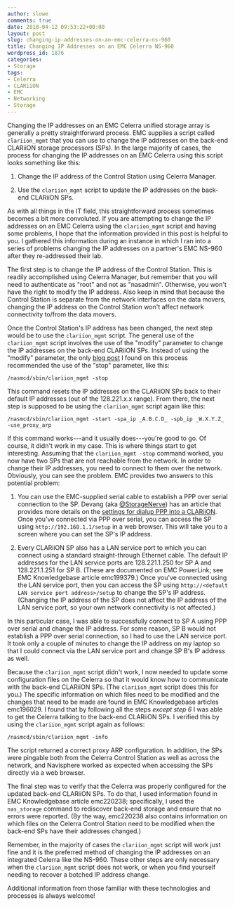 ```yaml
---
author: slowe
comments: true
date: 2010-04-12 09:53:22+00:00
layout: post
slug: changing-ip-addresses-on-an-emc-celerra-ns-960
title: Changing IP Addresses on an EMC Celerra NS-960
wordpress_id: 1876
categories:
- Storage
tags:
- Celerra
- CLARiiON
- EMC
- Networking
- Storage
---
```


Changing the IP addresses on an EMC Celerra unified storage array is generally a pretty straightforward process. EMC supplies a script called `clariion_mgmt` that you can use to change the IP addresses on the back-end CLARiiON storage processors (SPs). In the large majority of cases, the process for changing the IP addresses on an EMC Celerra using this script looks something like this:

1. Change the IP address of the Control Station using Celerra Manager.

2. Use the `clariion_mgmt` script to update the IP addresses on the back-end CLARiiON SPs.

As with all things in the IT field, this straightforward process sometimes becomes a bit more convoluted. If you are attempting to change the IP addresses on an EMC Celerra using the `clariion_mgmt` script and having some problems, I hope that the information provided in this post is helpful to you. I gathered this information during an instance in which I ran into a series of problems changing the IP addresses on a partner's EMC NS-960 after they re-addressed their lab.

The first step is to change the IP address of the Control Station. This is readily accomplished using Celerra Manager, but remember that you will need to authenticate as "root" and not as "nasadmin". Otherwise, you won't have the right to modify the IP address. Also keep in mind that because the Control Station is separate from the network interfaces on the data movers, changing the IP address on the Control Station won't affect network connectivity to/from the data movers.

Once the Control Station's IP address has been changed, the next step would be to use the `clariion_mgmt` script. The general use of the `clariion_mgmt` script involves the use of the "modify" parameter to change the IP addresses on the back-end CLARiiON SPs. Instead of using the "modify" parameter, the only [blog post](http://whughgriffin.wordpress.com/2009/07/15/how-to-modify-the-sp-ip-addresses-for-an-emc-celerra-ns-proxy-arp-implementation/) I found on this process recommended the use of the "stop" parameter, like this:

	/nasmcd/sbin/clariion_mgmt -stop

This command resets the IP addresses on the CLARiiON SPs back to their default IP addresses (out of the 128.221.x.x range). From there, the next step is supposed to be using the `clariion_mgmt` script again like this:

	/nasmcd/sbin/clariion_mgmt -start -spa_ip _A.B.C.D_ -spb_ip _W.X.Y.Z_ -use_proxy_arp

If this command works---and it usually does---you're good to go. Of course, it didn't work in my case. This is where things start to get interesting. Assuming that the `clariion_mgmt -stop` command worked, you now have two SPs that are not reachable from the network. In order to change their IP addresses, you need to connect to them over the network. Obviously, you can see the problem. EMC provides two answers to this potential problem:

1. You can use the EMC-supplied serial cable to establish a PPP over serial connection to the SP. Devang (aka [@StorageNerve](http://twitter.com/storagenerve)) has an article that provides more details on the [settings for dialup PPP into a CLARiiON](http://storagenerve.com/2008/08/15/clariion-cx-cx3-cx4-settings-for-dailup-ppp-into-the-clariion-machines/). Once you've connected via PPP over serial, you can access the SP using `http://192.168.1.1/setup` in a web browser. This will take you to a screen where you can set the SP's IP address.

2. Every CLARiiON SP also has a LAN service port to which you can connect using a standard straight-through Ethernet cable. The default IP addresses for the LAN service ports are 128.221.1.250 for SP A and 128.221.1.251 for SP B. (These are documented on EMC PowerLink; see EMC Knowledgebase article emc199379.) Once you've connected using the LAN service port, then you can access the SP using `http://<default LAN service port address>/setup` to change the SP's IP address. (Changing the IP address of the SP does not affect the IP address of the LAN service port, so your own network connectivity is not affected.)

In this particular case, I was able to successfully connect to SP A using PPP over serial and change the IP address. For some reason, SP B would not establish a PPP over serial connection, so I had to use the LAN service port. It took only a couple of minutes to change the IP address on my laptop so that I could connect via the LAN service port and change SP B's IP address as well.

Because the `clariion_mgmt` script didn't work, I now needed to update some configuration files on the Celerra so that it would know how to communicate with the back-end CLARiiON SPs. (The `clariion_mgmt` script does this for you.) The specific information on which files need to be modified and the changes that need to be made are found in EMC Knowledgebase articles emc196029. I found that by following all the steps _except step 6_ I was able to get the Celerra talking to the back-end CLARiiON SPs. I verified this by using the `clariion_mgmt` script again as follows:

	/nasmcd/sbin/clariion_mgmt -info

The script returned a correct proxy ARP configuration. In addition, the SPs were pingable both from the Celerra Control Station as well as across the network, and Navisphere worked as expected when accessing the SPs directly via a web browser.

The final step was to verify that the Celerra was properly configured for the updated back-end CLARiiON SPs. To do that, I used information found in EMC Knowledgebase article emc220238; specifically, I used the `nas_storage` command to rediscover back-end storage and ensure that no errors were reported. (By the way, emc220238 also contains information on which files on the Celerra Control Station need to be modified when the back-end SPs have their addresses changed.)

Remember, in the majority of cases the `clariion_mgmt` script will work just fine and it is the preferred method of changing the IP addresses on an integrated Celerra like the NS-960. These other steps are only necessary when the `clariion_mgmt` script does not work, or when you find yourself needing to recover a botched IP address change.

Additional information from those familiar with these technologies and processes is always welcome!
